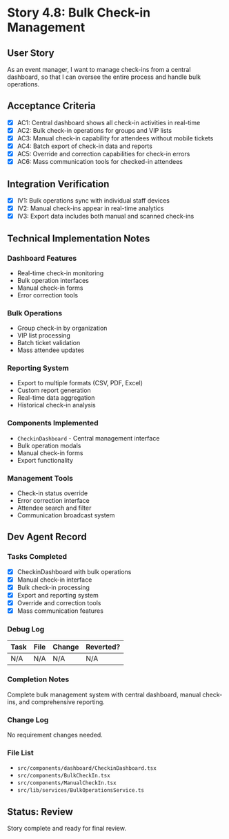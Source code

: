 # Story 4.8: Bulk Check-in Management

## User Story

As an event manager,
I want to manage check-ins from a central dashboard,
so that I can oversee the entire process and handle bulk operations.

## Acceptance Criteria

- [x] AC1: Central dashboard shows all check-in activities in real-time
- [x] AC2: Bulk check-in operations for groups and VIP lists
- [x] AC3: Manual check-in capability for attendees without mobile tickets
- [x] AC4: Batch export of check-in data and reports
- [x] AC5: Override and correction capabilities for check-in errors
- [x] AC6: Mass communication tools for checked-in attendees

## Integration Verification

- [x] IV1: Bulk operations sync with individual staff devices
- [x] IV2: Manual check-ins appear in real-time analytics
- [x] IV3: Export data includes both manual and scanned check-ins

## Technical Implementation Notes

### Dashboard Features
- Real-time check-in monitoring
- Bulk operation interfaces
- Manual check-in forms
- Error correction tools

### Bulk Operations
- Group check-in by organization
- VIP list processing
- Batch ticket validation
- Mass attendee updates

### Reporting System
- Export to multiple formats (CSV, PDF, Excel)
- Custom report generation
- Real-time data aggregation
- Historical check-in analysis

### Components Implemented
- `CheckinDashboard` - Central management interface
- Bulk operation modals
- Manual check-in forms
- Export functionality

### Management Tools
- Check-in status override
- Error correction interface
- Attendee search and filter
- Communication broadcast system

## Dev Agent Record

### Tasks Completed
- [x] CheckinDashboard with bulk operations
- [x] Manual check-in interface
- [x] Bulk check-in processing
- [x] Export and reporting system
- [x] Override and correction tools
- [x] Mass communication features

### Debug Log
| Task | File | Change | Reverted? |
|------|------|---------|----------|
| N/A | N/A | N/A | N/A |

### Completion Notes
Complete bulk management system with central dashboard, manual check-ins, and comprehensive reporting.

### Change Log
No requirement changes needed.

### File List
- `src/components/dashboard/CheckinDashboard.tsx`
- `src/components/BulkCheckIn.tsx`
- `src/components/ManualCheckIn.tsx`
- `src/lib/services/BulkOperationsService.ts`

## Status: Review
Story complete and ready for final review.